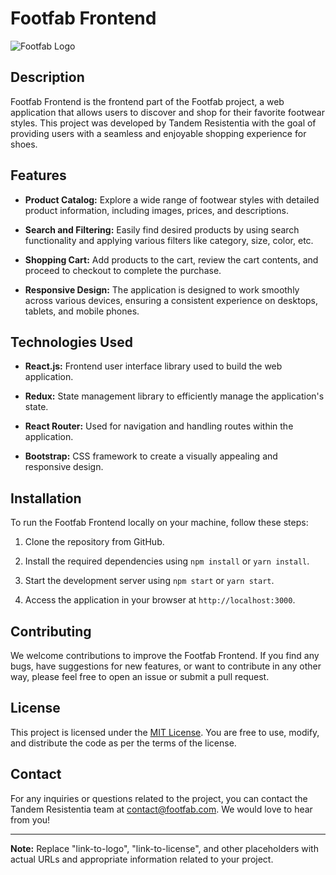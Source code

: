 # Footfab Frontend

![Footfab Logo](link-to-logo)

## Description

Footfab Frontend is the frontend part of the Footfab project, a web application that allows users to discover and shop for their favorite footwear styles. This project was developed by Tandem Resistentia with the goal of providing users with a seamless and enjoyable shopping experience for shoes.

## Features

- **Product Catalog:** Explore a wide range of footwear styles with detailed product information, including images, prices, and descriptions.

- **Search and Filtering:** Easily find desired products by using search functionality and applying various filters like category, size, color, etc.

- **Shopping Cart:** Add products to the cart, review the cart contents, and proceed to checkout to complete the purchase.

- **Responsive Design:** The application is designed to work smoothly across various devices, ensuring a consistent experience on desktops, tablets, and mobile phones.

## Technologies Used

- **React.js:** Frontend user interface library used to build the web application.

- **Redux:** State management library to efficiently manage the application's state.

- **React Router:** Used for navigation and handling routes within the application.

- **Bootstrap:** CSS framework to create a visually appealing and responsive design.

## Installation

To run the Footfab Frontend locally on your machine, follow these steps:

1. Clone the repository from GitHub.

2. Install the required dependencies using `npm install` or `yarn install`.

3. Start the development server using `npm start` or `yarn start`.

4. Access the application in your browser at `http://localhost:3000`.

## Contributing

We welcome contributions to improve the Footfab Frontend. If you find any bugs, have suggestions for new features, or want to contribute in any other way, please feel free to open an issue or submit a pull request.

## License

This project is licensed under the [MIT License](link-to-license). You are free to use, modify, and distribute the code as per the terms of the license.

## Contact

For any inquiries or questions related to the project, you can contact the Tandem Resistentia team at [contact@footfab.com](mailto:contact@footfab.com). We would love to hear from you!

---

**Note:** Replace "link-to-logo", "link-to-license", and other placeholders with actual URLs and appropriate information related to your project.
